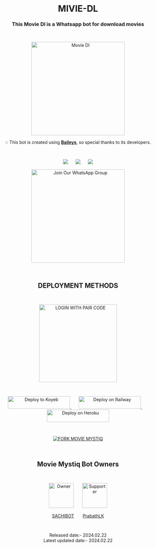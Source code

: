 <h1 align="center">MIVIE-DL</h1>
<h3 align="center">This Movie Dl is a Whatsapp bot for download movies</h3>
<br>
<p align="center">
  <img src="https://telegra.ph/file/8bba6d36e49147e461a6e.jpg" alt="Movie Dl" height="300">
</p>

<p align="center">  
  💡 This bot is created using <strong><a href="https://github.com/WhiskeySockets/Baileys">Baileys</a></strong>, so special thanks to its developers.
</p>
<br>
<p align="center">
  <img src="https://hits.seeyoufarm.com/api/count/incr/badge.svg?url=https%3A%2F%2Fgithub.com%2FTHARUBBH%2FMOVIE-DL&count_bg=%2379C83D&title_bg=%23555555&icon=gitpod.svg&icon_color=%23E7E7E7&title=Views&edge_flat=false" />&nbsp;&nbsp;&nbsp;&nbsp;&nbsp;
  <img src="https://img.shields.io/github/forks/THARUBBH/MOVIE-DL?label=Forks&style=social" />&nbsp;&nbsp;&nbsp;&nbsp;&nbsp;
  <img src="https://img.shields.io/github/stars/THARUBBH/MOVIE-DL?style=social" />
</p>

<p align="center">
  <a href="https://chat.whatsapp.com/EmrwXyEbA0LK58V1SMq3xC">
    <img src="https://img.shields.io/badge/%20Join%20Our%20WhatsApp%20Group%20-darkgreen" alt="Join Our WhatsApp Group" width="300">
  </a>
</p>
<br>
<h2 align="center">DEPLOYMENT METHODS</h2>
<br>
<p align="center">
  <a href="https://replit.com/@SACHIBOT/MOVIE-MYSTIQ#README.md">
    <img src="https://img.shields.io/badge/LOGIN%20WITH%20PAIR%20CODE-blue" alt="LOGIN WITH PAIR CODE" width="250">
  </a> <!--&nbsp;&nbsp;&nbsp;&nbsp;&nbsp;
  <a href="https://q-r-c6a6a014f5d2.herokuapp.com/">
    <img src="https://img.shields.io/badge/LOGIN%20WITH%20QR%20CODE-darkblue" alt="LOGIN WITH QR CODE" width="250">
  </a>-->
</p>
<br>
<p align="center">
  <a href="https://app.koyeb.com/apps/deploy?type=git&repository=github.com/SACHIBOT/MOVIE-MYSTIQ&branch=main&env[SESSION_ID]&env[ALWAYS_ONLINE]&env[MAX_SIZE]&env[ONLY_GROUP]&env[ONLY_ME]&env[ALIVE]&name=movie-dl
  ">
    <img src="https://www.koyeb.com/static/images/deploy/button.svg" alt="Deploy to Koyeb" width="200" height="40" >
  </a> &nbsp;&nbsp;&nbsp;&nbsp;&nbsp;
  <a href="https://railway.app/template/cvZzpl">
    <img src="https://railway.app/button.svg" alt="Deploy on Railway" width="200" height="40" >
  </a> &nbsp;&nbsp;&nbsp;&nbsp;&nbsp; 
  <a href="https://dashboard.heroku.com/new?button-url=https://github.com/SACHIBOT/MOVIE-MYSTIQhttps://dashboard.heroku.com/new?button-url=https://github.com/SACHIBOT/MOVIE-MYSTIQ&template=https://github.com/SACHIBOT/MOVIE-MYSTIQ.git&template=https://github.com/SACHIBOT/MOVIE-MYSTIQ.git">
    <img src="https://www.herokucdn.com/deploy/button.svg" alt="Deploy on Heroku" width="200" height="40" >
  </a>
</p>


<br>
<p align="center">
  <a href="https://github.com/SACHIBOT/MOVIE-MYSTIQ/fork">
    <img src="https://img.shields.io/badge/FORK%20MOVIE%20MYSTIQ-yellow" alt="FORK MOVIE MYSTIQ">
  </a>
</p>
<br>
<h2 align="center">Movie Mystiq Bot Owners</h2>
<br>
<p align="center">
  <a href="https://github.com/SACHIBOT"><img src="https://avatars.githubusercontent.com/u/91013948?v=4" width=80 height=80 alt="Owner"></a> &nbsp;&nbsp;&nbsp;&nbsp;&nbsp;
  <a href="https://github.com/prabathLK"><img src="https://avatars.githubusercontent.com/u/106251140?v=4" width=80 height=80 alt="Supporter"></a>
</p>
<p align="center">
  <a href="https://github.com/SACHIBOT">SACHIBOT</a> &nbsp;&nbsp;&nbsp;&nbsp;&nbsp;
  <a href="https://github.com/prabathLK">PrabathLK</a>
</p>
<br>
<p align="center">
  Released date:- 2024.02.22
  <br>
  Latest updated date:- 2024.02.22
</p>
